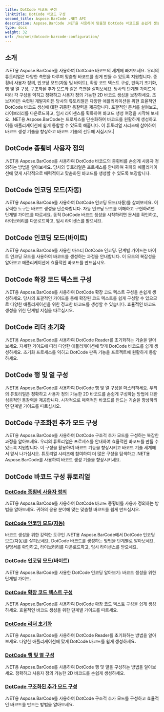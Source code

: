 ```yaml
---
title: DotCode 바코드 구성
linktitle: DotCode 바코드 구성
second_title: Aspose.BarCode .NET API
description: Aspose.BarCode .NET을 사용하여 맞춤형 DotCode 바코드를 손쉽게 생성하세요. 종횡비, 인코딩 모드, 확장 코드 텍스트 및 리더 초기화에 대해 알아보세요.
type: docs
weight: 32
url: /ko/net/dotcode-barcode-configuration/
---
```


## 소개
.NET용 Aspose.BarCode를 사용하여 DotCode 바코드의 세계에 빠져보세요. 우리의 튜토리얼은 다양한 측면을 다루며 맞춤형 바코드를 쉽게 만들 수 있도록 지원합니다. 종횡비 사용자 정의, 인코딩 모드(자동 및 바이트), 확장 코드 텍스트 구성, 판독기 초기화, 행 및 열 구성, 구조화된 추가 모드와 같은 측면을 살펴보세요. 당사의 단계별 가이드에 따라 각 구성을 익히고 정확하고 사용자 정의 가능한 2D 바코드 생성을 보장하세요. 초보자이든 숙련된 개발자이든 당사의 튜토리얼은 다양한 애플리케이션을 위한 효율적인 DotCode 바코드 생성에 대한 귀중한 통찰력을 제공합니다. 포괄적인 문서를 살펴보고, 라이브러리를 다운로드하고, 임시 라이센스를 획득하여 바코드 생성 여정을 시작해 보세요. .NET용 Aspose.BarCode는 프로세스를 단순화하여 바코드를 원활하게 생성하고 이를 애플리케이션에 쉽게 통합할 수 있도록 해줍니다. 이 튜토리얼 시리즈에 참여하여 바코드 생성 기술을 향상하고 바코드 기술의 선두에 서십시오.|

## DotCode 종횡비 사용자 정의
.NET용 Aspose.BarCode를 사용하여 DotCode 바코드의 종횡비를 손쉽게 사용자 정의하는 방법을 알아보세요. 당사의 튜토리얼은 프로세스를 안내하여 귀하의 애플리케이션에 맞게 시각적으로 매력적이고 맞춤화된 바코드를 생성할 수 있도록 보장합니다.

## DotCode 인코딩 모드(자동)
.NET용 Aspose.BarCode를 사용하여 DotCode 인코딩 모드(자동)를 살펴보세요. 이 강력한 도구는 바코드 생성을 단순화합니다. 자동 인코딩 모드를 이해하고 구현하려면 단계별 가이드를 따르세요. 동적 DotCode 바코드 생성을 시작하려면 문서를 확인하고, 라이브러리를 다운로드하고, 임시 라이센스를 받으세요.

## DotCode 인코딩 모드(바이트)
.NET용 Aspose.BarCode를 사용한 마스터 DotCode 인코딩. 단계별 가이드는 바이트 인코딩 모드를 사용하여 바코드를 생성하는 과정을 안내합니다. 이 모드의 복잡성을 알아보고 애플리케이션에 효율적인 바코드를 만드십시오.

## DotCode 확장 코드 텍스트 구성
.NET용 Aspose.BarCode를 사용하여 DotCode 확장 코드 텍스트 구성을 손쉽게 생성하세요. 당사의 포괄적인 가이드를 통해 확장된 코드 텍스트를 쉽게 구성할 수 있으므로 다양한 애플리케이션을 위한 정교한 바코드를 생성할 수 있습니다. 효율적인 바코드 생성을 위한 단계별 지침을 따르십시오.

## DotCode 리더 초기화
.NET용 Aspose.BarCode를 사용하여 DotCode Reader를 초기화하는 기술을 알아보세요. 자세한 가이드에 따라 다양한 애플리케이션에 맞게 DotCode 바코드를 쉽게 생성하세요. 초기화 프로세스를 익히고 DotCode 판독 기능을 프로젝트에 원활하게 통합하세요.

## DotCode 행 및 열 구성
.NET용 Aspose.BarCode를 사용하여 DotCode 행 및 열 구성을 마스터하세요. 우리의 튜토리얼은 정확하고 사용자 정의 가능한 2D 바코드를 손쉽게 구성하는 방법에 대한 심층적인 통찰력을 제공합니다. 시각적으로 매력적인 바코드를 만드는 기술을 향상하려면 단계별 가이드를 따르십시오.

## DotCode 구조화된 추가 모드 구성

.NET용 Aspose.BarCode를 사용하여 DotCode 구조적 추가 모드를 구성하는 복잡한 과정을 알아보세요. 우리의 튜토리얼은 프로세스를 안내하여 효율적인 바코드를 만들 수 있도록 지원합니다. 이 구성을 활용하여 바코드 기능을 향상시키고 바코드 기술 세계에서 앞서 나가십시오. 튜토리얼 시리즈에 참여하여 더 많은 구성을 탐색하고 .NET용 Aspose.BarCode를 사용하여 바코드 생성 기술을 향상시키세요.

## DotCode 바코드 구성 튜토리얼
### [DotCode 종횡비 사용자 정의](./dotcode-aspect-ratio-customization/)
.NET용 Aspose.BarCode를 사용하여 DotCode 바코드 종횡비를 사용자 정의하는 방법을 알아보세요. 귀하의 응용 분야에 맞는 맞춤형 바코드를 쉽게 만드십시오.
### [DotCode 인코딩 모드(자동)](./dotcode-encoding-mode-auto/)
바코드 생성을 위한 강력한 도구인 .NET용 Aspose.BarCode에서 DotCode 인코딩 모드(자동)를 살펴보세요. DotCode 바코드를 생성하는 방법을 단계별로 알아보세요. 설명서를 확인하고, 라이브러리를 다운로드하고, 임시 라이센스를 받으세요.
### [DotCode 인코딩 모드(바이트)](./dotcode-encoding-mode-bytes/)
.NET용 Aspose.BarCode를 사용한 DotCode 인코딩 알아보기: 바코드 생성을 위한 단계별 가이드.
### [DotCode 확장 코드 텍스트 구성](./dotcode-extended-code-text-configuration/)
.NET용 Aspose.BarCode를 사용하여 DotCode 확장 코드 텍스트 구성을 쉽게 생성하세요. 효율적인 바코드 생성을 위한 단계별 가이드를 따르세요.
### [DotCode 리더 초기화](./dotcode-reader-initialization/)
.NET용 Aspose.BarCode를 사용하여 DotCode Reader를 초기화하는 방법을 알아보세요. 다양한 애플리케이션에 맞게 DotCode 바코드를 쉽게 생성하세요.
### [DotCode 행 및 열 구성](./dotcode-rows-columns-configuration/)
.NET용 Aspose.BarCode를 사용하여 DotCode 행 및 열을 구성하는 방법을 알아보세요. 정확하고 사용자 정의 가능한 2D 바코드를 손쉽게 생성하세요.
### [DotCode 구조화된 추가 모드 구성](./dotcode-structured-append-mode-configuration/)
.NET용 Aspose.BarCode를 사용하여 DotCode 구조적 추가 모드를 구성하고 효율적인 바코드를 만드는 방법을 알아보세요.